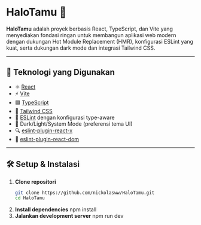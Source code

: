 # HaloTamu 🎉

**HaloTamu** adalah proyek berbasis React, TypeScript, dan Vite yang menyediakan fondasi ringan untuk membangun aplikasi web modern dengan dukungan Hot Module Replacement (HMR), konfigurasi ESLint yang kuat, serta dukungan dark mode dan integrasi Tailwind CSS.

---

## 🚀 Teknologi yang Digunakan

- ⚛️ [React](https://reactjs.org/)
- ⚡ [Vite](https://vitejs.dev/)
- 🟦 [TypeScript](https://www.typescriptlang.org/)
- 🎨 [Tailwind CSS](https://tailwindcss.com/)
- 🧹 [ESLint](https://eslint.org/) dengan konfigurasi type-aware
- 🌙 Dark/Light/System Mode (preferensi tema UI)
- 🔍 [eslint-plugin-react-x](https://github.com/Rel1cx/eslint-react/tree/main/packages/plugins/eslint-plugin-react-x)
- 🧠 [eslint-plugin-react-dom](https://github.com/Rel1cx/eslint-react/tree/main/packages/plugins/eslint-plugin-react-dom)

---

## 🛠️ Setup & Instalasi

1. **Clone repositori**
   ```bash
   git clone https://github.com/nickolasww/HaloTamu.git
   cd HaloTamu
2. **Install dependencies**
  npm install
3. **Jalankan development server**
  npm run dev
